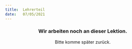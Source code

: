 ```yaml
---
title:  Lehrerteil
date:   07/05/2021
---
```


### <center>Wir arbeiten noch an dieser Lektion.</center>
<center>Bitte komme später zurück.</center>